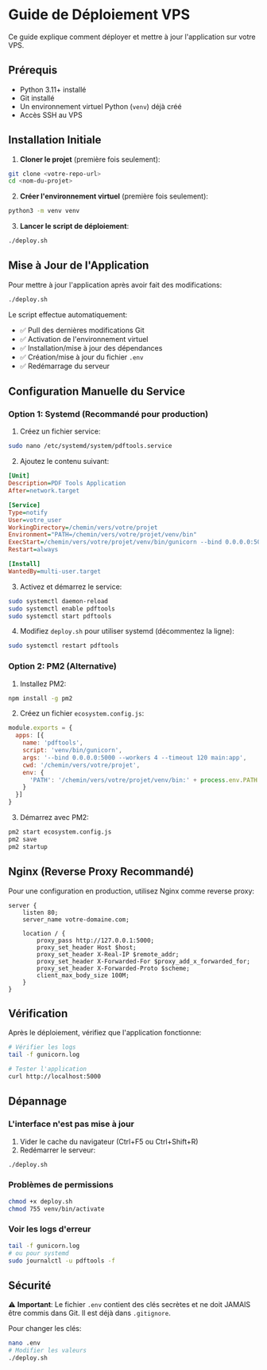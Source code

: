 # Guide de Déploiement VPS

Ce guide explique comment déployer et mettre à jour l'application sur votre VPS.

## Prérequis

- Python 3.11+ installé
- Git installé
- Un environnement virtuel Python (`venv`) déjà créé
- Accès SSH au VPS

## Installation Initiale

1. **Cloner le projet** (première fois seulement):
```bash
git clone <votre-repo-url>
cd <nom-du-projet>
```

2. **Créer l'environnement virtuel** (première fois seulement):
```bash
python3 -m venv venv
```

3. **Lancer le script de déploiement**:
```bash
./deploy.sh
```

## Mise à Jour de l'Application

Pour mettre à jour l'application après avoir fait des modifications:

```bash
./deploy.sh
```

Le script effectue automatiquement:
- ✅ Pull des dernières modifications Git
- ✅ Activation de l'environnement virtuel
- ✅ Installation/mise à jour des dépendances
- ✅ Création/mise à jour du fichier `.env`
- ✅ Redémarrage du serveur

## Configuration Manuelle du Service

### Option 1: Systemd (Recommandé pour production)

1. Créez un fichier service:
```bash
sudo nano /etc/systemd/system/pdftools.service
```

2. Ajoutez le contenu suivant:
```ini
[Unit]
Description=PDF Tools Application
After=network.target

[Service]
Type=notify
User=votre_user
WorkingDirectory=/chemin/vers/votre/projet
Environment="PATH=/chemin/vers/votre/projet/venv/bin"
ExecStart=/chemin/vers/votre/projet/venv/bin/gunicorn --bind 0.0.0.0:5000 --workers 4 --timeout 120 main:app
Restart=always

[Install]
WantedBy=multi-user.target
```

3. Activez et démarrez le service:
```bash
sudo systemctl daemon-reload
sudo systemctl enable pdftools
sudo systemctl start pdftools
```

4. Modifiez `deploy.sh` pour utiliser systemd (décommentez la ligne):
```bash
sudo systemctl restart pdftools
```

### Option 2: PM2 (Alternative)

1. Installez PM2:
```bash
npm install -g pm2
```

2. Créez un fichier `ecosystem.config.js`:
```javascript
module.exports = {
  apps: [{
    name: 'pdftools',
    script: 'venv/bin/gunicorn',
    args: '--bind 0.0.0.0:5000 --workers 4 --timeout 120 main:app',
    cwd: '/chemin/vers/votre/projet',
    env: {
      'PATH': '/chemin/vers/votre/projet/venv/bin:' + process.env.PATH
    }
  }]
}
```

3. Démarrez avec PM2:
```bash
pm2 start ecosystem.config.js
pm2 save
pm2 startup
```

## Nginx (Reverse Proxy Recommandé)

Pour une configuration en production, utilisez Nginx comme reverse proxy:

```nginx
server {
    listen 80;
    server_name votre-domaine.com;

    location / {
        proxy_pass http://127.0.0.1:5000;
        proxy_set_header Host $host;
        proxy_set_header X-Real-IP $remote_addr;
        proxy_set_header X-Forwarded-For $proxy_add_x_forwarded_for;
        proxy_set_header X-Forwarded-Proto $scheme;
        client_max_body_size 100M;
    }
}
```

## Vérification

Après le déploiement, vérifiez que l'application fonctionne:

```bash
# Vérifier les logs
tail -f gunicorn.log

# Tester l'application
curl http://localhost:5000
```

## Dépannage

### L'interface n'est pas mise à jour

1. Vider le cache du navigateur (Ctrl+F5 ou Ctrl+Shift+R)
2. Redémarrer le serveur:
```bash
./deploy.sh
```

### Problèmes de permissions

```bash
chmod +x deploy.sh
chmod 755 venv/bin/activate
```

### Voir les logs d'erreur

```bash
tail -f gunicorn.log
# ou pour systemd
sudo journalctl -u pdftools -f
```

## Sécurité

⚠️ **Important**: Le fichier `.env` contient des clés secrètes et ne doit JAMAIS être commis dans Git. Il est déjà dans `.gitignore`.

Pour changer les clés:
```bash
nano .env
# Modifier les valeurs
./deploy.sh
```
